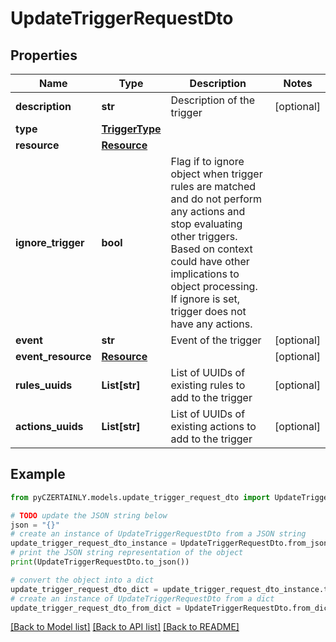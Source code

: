 # UpdateTriggerRequestDto


## Properties

Name | Type | Description | Notes
------------ | ------------- | ------------- | -------------
**description** | **str** | Description of the trigger | [optional] 
**type** | [**TriggerType**](TriggerType.md) |  | 
**resource** | [**Resource**](Resource.md) |  | 
**ignore_trigger** | **bool** | Flag if to ignore object when trigger rules are matched and do not perform any actions and stop evaluating other triggers. Based on context could have other implications to object processing. If ignore is set, trigger does not have any actions. | 
**event** | **str** | Event of the trigger | [optional] 
**event_resource** | [**Resource**](Resource.md) |  | [optional] 
**rules_uuids** | **List[str]** | List of UUIDs of existing rules to add to the trigger | [optional] 
**actions_uuids** | **List[str]** | List of UUIDs of existing actions to add to the trigger | [optional] 

## Example

```python
from pyCZERTAINLY.models.update_trigger_request_dto import UpdateTriggerRequestDto

# TODO update the JSON string below
json = "{}"
# create an instance of UpdateTriggerRequestDto from a JSON string
update_trigger_request_dto_instance = UpdateTriggerRequestDto.from_json(json)
# print the JSON string representation of the object
print(UpdateTriggerRequestDto.to_json())

# convert the object into a dict
update_trigger_request_dto_dict = update_trigger_request_dto_instance.to_dict()
# create an instance of UpdateTriggerRequestDto from a dict
update_trigger_request_dto_from_dict = UpdateTriggerRequestDto.from_dict(update_trigger_request_dto_dict)
```
[[Back to Model list]](../README.md#documentation-for-models) [[Back to API list]](../README.md#documentation-for-api-endpoints) [[Back to README]](../README.md)


